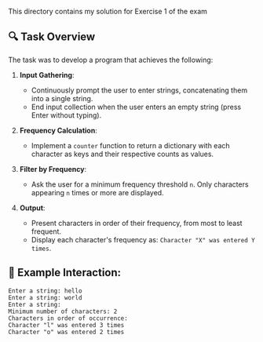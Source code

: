 This directory contains my solution for Exercise 1 of the exam

## 🔍 Task Overview

The task was to develop a program that achieves the following:

1. **Input Gathering**:
   - Continuously prompt the user to enter strings, concatenating them into a single string.
   - End input collection when the user enters an empty string (press Enter without typing).

2. **Frequency Calculation**:
   - Implement a `counter` function to return a dictionary with each character as keys and their respective counts as values.

3. **Filter by Frequency**:
   - Ask the user for a minimum frequency threshold `n`. Only characters appearing `n` times or more are displayed.

4. **Output**:
   - Present characters in order of their frequency, from most to least frequent.
   - Display each character's frequency as: `Character "X" was entered Y times`.

## 📄 Example Interaction:

```plaintext
Enter a string: hello
Enter a string: world
Enter a string: 
Minimum number of characters: 2
Characters in order of occurrence:
Character "l" was entered 3 times
Character "o" was entered 2 times